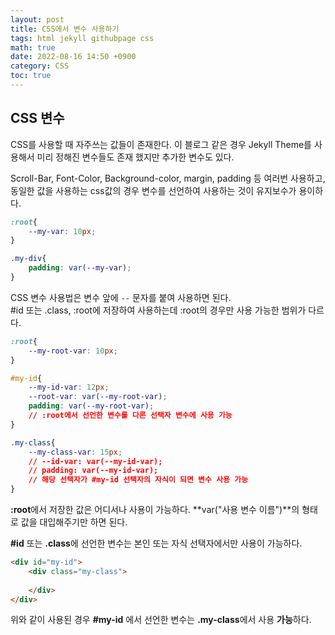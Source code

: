 ```yaml
---
layout: post
title: CSS에서 변수 사용하기
tags: html jekyll githubpage css
math: true
date: 2022-08-16 14:50 +0900
category: CSS
toc: true
---
```

## CSS 변수
CSS를 사용할 때 자주쓰는 값들이 존재한다.
이 블로그 같은 경우 Jekyll Theme를 사용해서 미리 정해진 변수들도 존재 했지만 추가한 변수도 있다.

Scroll-Bar, Font-Color, Background-color, margin, padding 등
여러번 사용하고, 동일한 값을 사용하는 css값의 경우 변수를 선언하여 사용하는 것이 유지보수가 용이하다.

```css
:root{
    --my-var: 10px;
}

.my-div{
    padding: var(--my-var);
}
```
CSS 변수 사용법은 변수 앞에 ``--`` 문자를 붙여 사용하면 된다.  
#id 또는 .class, :root에 저장하여 사용하는데 :root의 경우만 사용 가능한 범위가 다르다.  
```css
:root{
    --my-root-var: 10px;
}

#my-id{
    --my-id-var: 12px;
    --root-var: var(--my-root-var);
    padding: var(--my-root-var);
    // :root에서 선언한 변수를 다른 선택자 변수에 사용 가능
}

.my-class{
    --my-class-var: 15px;
    // --id-var: var(--my-id-var); 
    // padding: var(--my-id-var);
    // 해당 선택자가 #my-id 선택자의 자식이 되면 변수 사용 가능
}
```
**:root**에서 저장한 값은 어디서나 사용이 가능하다.
**var("사용 변수 이름")**의 형태로 값을 대입해주기만 하면 된다. 

**#id** 또는 **.class**에 선언한 변수는 본인 또는 자식 선택자에서만 사용이 가능하다.
```html
<div id="my-id">
    <div class="my-class">
        
    </div>
</div>
```
위와 같이 사용된 경우 **#my-id** 에서 선언한 변수는 **.my-class**에서 사용 **가능**하다.
